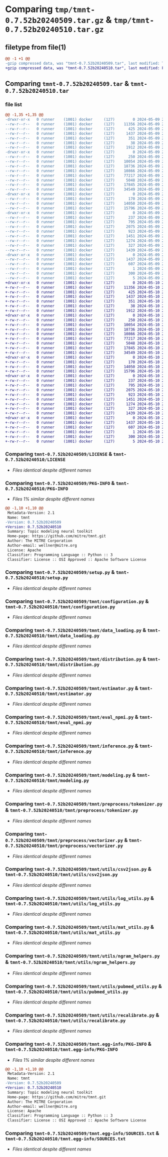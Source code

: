 # Comparing `tmp/tmnt-0.7.52b20240509.tar.gz` & `tmp/tmnt-0.7.52b20240510.tar.gz`

## filetype from file(1)

```diff
@@ -1 +1 @@
-gzip compressed data, was "tmnt-0.7.52b20240509.tar", last modified: Thu May  9 23:05:02 2024, max compression
+gzip compressed data, was "tmnt-0.7.52b20240510.tar", last modified: Fri May 10 23:04:53 2024, max compression
```

## Comparing `tmnt-0.7.52b20240509.tar` & `tmnt-0.7.52b20240510.tar`

### file list

```diff
@@ -1,35 +1,35 @@
-drwxr-xr-x   0 runner    (1001) docker     (127)        0 2024-05-09 23:05:02.006642 tmnt-0.7.52b20240509/
--rw-r--r--   0 runner    (1001) docker     (127)    11356 2024-05-09 23:04:53.000000 tmnt-0.7.52b20240509/LICENSE
--rw-r--r--   0 runner    (1001) docker     (127)      425 2024-05-09 23:04:53.000000 tmnt-0.7.52b20240509/NOTICE
--rw-r--r--   0 runner    (1001) docker     (127)     1437 2024-05-09 23:05:02.006642 tmnt-0.7.52b20240509/PKG-INFO
--rw-r--r--   0 runner    (1001) docker     (127)      351 2024-05-09 23:04:53.000000 tmnt-0.7.52b20240509/README.md
--rw-r--r--   0 runner    (1001) docker     (127)       38 2024-05-09 23:05:02.006642 tmnt-0.7.52b20240509/setup.cfg
--rw-r--r--   0 runner    (1001) docker     (127)     1912 2024-05-09 23:04:53.000000 tmnt-0.7.52b20240509/setup.py
-drwxr-xr-x   0 runner    (1001) docker     (127)        0 2024-05-09 23:05:02.002642 tmnt-0.7.52b20240509/tmnt/
--rw-r--r--   0 runner    (1001) docker     (127)      250 2024-05-09 23:04:53.000000 tmnt-0.7.52b20240509/tmnt/__init__.py
--rw-r--r--   0 runner    (1001) docker     (127)    10054 2024-05-09 23:04:53.000000 tmnt-0.7.52b20240509/tmnt/configuration.py
--rw-r--r--   0 runner    (1001) docker     (127)    18736 2024-05-09 23:04:53.000000 tmnt-0.7.52b20240509/tmnt/data_loading.py
--rw-r--r--   0 runner    (1001) docker     (127)    10866 2024-05-09 23:04:53.000000 tmnt-0.7.52b20240509/tmnt/distribution.py
--rw-r--r--   0 runner    (1001) docker     (127)    77217 2024-05-09 23:04:53.000000 tmnt-0.7.52b20240509/tmnt/estimator.py
--rw-r--r--   0 runner    (1001) docker     (127)     5048 2024-05-09 23:04:53.000000 tmnt-0.7.52b20240509/tmnt/eval_npmi.py
--rw-r--r--   0 runner    (1001) docker     (127)    17845 2024-05-09 23:04:53.000000 tmnt-0.7.52b20240509/tmnt/inference.py
--rw-r--r--   0 runner    (1001) docker     (127)    34549 2024-05-09 23:04:53.000000 tmnt-0.7.52b20240509/tmnt/modeling.py
-drwxr-xr-x   0 runner    (1001) docker     (127)        0 2024-05-09 23:05:02.002642 tmnt-0.7.52b20240509/tmnt/preprocess/
--rw-r--r--   0 runner    (1001) docker     (127)      170 2024-05-09 23:04:53.000000 tmnt-0.7.52b20240509/tmnt/preprocess/__init__.py
--rw-r--r--   0 runner    (1001) docker     (127)    14050 2024-05-09 23:04:53.000000 tmnt-0.7.52b20240509/tmnt/preprocess/tokenizer.py
--rw-r--r--   0 runner    (1001) docker     (127)    15796 2024-05-09 23:04:53.000000 tmnt-0.7.52b20240509/tmnt/preprocess/vectorizer.py
-drwxr-xr-x   0 runner    (1001) docker     (127)        0 2024-05-09 23:05:02.006642 tmnt-0.7.52b20240509/tmnt/utils/
--rw-r--r--   0 runner    (1001) docker     (127)      237 2024-05-09 23:04:53.000000 tmnt-0.7.52b20240509/tmnt/utils/__init__.py
--rw-r--r--   0 runner    (1001) docker     (127)      795 2024-05-09 23:04:53.000000 tmnt-0.7.52b20240509/tmnt/utils/csv2json.py
--rw-r--r--   0 runner    (1001) docker     (127)     2075 2024-05-09 23:04:53.000000 tmnt-0.7.52b20240509/tmnt/utils/log_utils.py
--rw-r--r--   0 runner    (1001) docker     (127)      923 2024-05-09 23:04:53.000000 tmnt-0.7.52b20240509/tmnt/utils/mat_utils.py
--rw-r--r--   0 runner    (1001) docker     (127)     1451 2024-05-09 23:04:53.000000 tmnt-0.7.52b20240509/tmnt/utils/ngram_helpers.py
--rw-r--r--   0 runner    (1001) docker     (127)     1274 2024-05-09 23:04:53.000000 tmnt-0.7.52b20240509/tmnt/utils/pubmed_utils.py
--rw-r--r--   0 runner    (1001) docker     (127)      327 2024-05-09 23:04:53.000000 tmnt-0.7.52b20240509/tmnt/utils/random.py
--rw-r--r--   0 runner    (1001) docker     (127)     1439 2024-05-09 23:04:53.000000 tmnt-0.7.52b20240509/tmnt/utils/recalibrate.py
-drwxr-xr-x   0 runner    (1001) docker     (127)        0 2024-05-09 23:05:02.006642 tmnt-0.7.52b20240509/tmnt.egg-info/
--rw-r--r--   0 runner    (1001) docker     (127)     1437 2024-05-09 23:05:01.000000 tmnt-0.7.52b20240509/tmnt.egg-info/PKG-INFO
--rw-r--r--   0 runner    (1001) docker     (127)      607 2024-05-09 23:05:01.000000 tmnt-0.7.52b20240509/tmnt.egg-info/SOURCES.txt
--rw-r--r--   0 runner    (1001) docker     (127)        1 2024-05-09 23:05:01.000000 tmnt-0.7.52b20240509/tmnt.egg-info/dependency_links.txt
--rw-r--r--   0 runner    (1001) docker     (127)      300 2024-05-09 23:05:01.000000 tmnt-0.7.52b20240509/tmnt.egg-info/requires.txt
--rw-r--r--   0 runner    (1001) docker     (127)        5 2024-05-09 23:05:01.000000 tmnt-0.7.52b20240509/tmnt.egg-info/top_level.txt
+drwxr-xr-x   0 runner    (1001) docker     (127)        0 2024-05-10 23:04:53.252692 tmnt-0.7.52b20240510/
+-rw-r--r--   0 runner    (1001) docker     (127)    11356 2024-05-10 23:04:44.000000 tmnt-0.7.52b20240510/LICENSE
+-rw-r--r--   0 runner    (1001) docker     (127)      425 2024-05-10 23:04:44.000000 tmnt-0.7.52b20240510/NOTICE
+-rw-r--r--   0 runner    (1001) docker     (127)     1437 2024-05-10 23:04:53.252692 tmnt-0.7.52b20240510/PKG-INFO
+-rw-r--r--   0 runner    (1001) docker     (127)      351 2024-05-10 23:04:44.000000 tmnt-0.7.52b20240510/README.md
+-rw-r--r--   0 runner    (1001) docker     (127)       38 2024-05-10 23:04:53.252692 tmnt-0.7.52b20240510/setup.cfg
+-rw-r--r--   0 runner    (1001) docker     (127)     1912 2024-05-10 23:04:44.000000 tmnt-0.7.52b20240510/setup.py
+drwxr-xr-x   0 runner    (1001) docker     (127)        0 2024-05-10 23:04:53.248692 tmnt-0.7.52b20240510/tmnt/
+-rw-r--r--   0 runner    (1001) docker     (127)      250 2024-05-10 23:04:44.000000 tmnt-0.7.52b20240510/tmnt/__init__.py
+-rw-r--r--   0 runner    (1001) docker     (127)    10054 2024-05-10 23:04:44.000000 tmnt-0.7.52b20240510/tmnt/configuration.py
+-rw-r--r--   0 runner    (1001) docker     (127)    18736 2024-05-10 23:04:44.000000 tmnt-0.7.52b20240510/tmnt/data_loading.py
+-rw-r--r--   0 runner    (1001) docker     (127)    10866 2024-05-10 23:04:44.000000 tmnt-0.7.52b20240510/tmnt/distribution.py
+-rw-r--r--   0 runner    (1001) docker     (127)    77217 2024-05-10 23:04:44.000000 tmnt-0.7.52b20240510/tmnt/estimator.py
+-rw-r--r--   0 runner    (1001) docker     (127)     5048 2024-05-10 23:04:44.000000 tmnt-0.7.52b20240510/tmnt/eval_npmi.py
+-rw-r--r--   0 runner    (1001) docker     (127)    17845 2024-05-10 23:04:44.000000 tmnt-0.7.52b20240510/tmnt/inference.py
+-rw-r--r--   0 runner    (1001) docker     (127)    34549 2024-05-10 23:04:44.000000 tmnt-0.7.52b20240510/tmnt/modeling.py
+drwxr-xr-x   0 runner    (1001) docker     (127)        0 2024-05-10 23:04:53.248692 tmnt-0.7.52b20240510/tmnt/preprocess/
+-rw-r--r--   0 runner    (1001) docker     (127)      170 2024-05-10 23:04:44.000000 tmnt-0.7.52b20240510/tmnt/preprocess/__init__.py
+-rw-r--r--   0 runner    (1001) docker     (127)    14050 2024-05-10 23:04:44.000000 tmnt-0.7.52b20240510/tmnt/preprocess/tokenizer.py
+-rw-r--r--   0 runner    (1001) docker     (127)    15796 2024-05-10 23:04:44.000000 tmnt-0.7.52b20240510/tmnt/preprocess/vectorizer.py
+drwxr-xr-x   0 runner    (1001) docker     (127)        0 2024-05-10 23:04:53.252692 tmnt-0.7.52b20240510/tmnt/utils/
+-rw-r--r--   0 runner    (1001) docker     (127)      237 2024-05-10 23:04:44.000000 tmnt-0.7.52b20240510/tmnt/utils/__init__.py
+-rw-r--r--   0 runner    (1001) docker     (127)      795 2024-05-10 23:04:44.000000 tmnt-0.7.52b20240510/tmnt/utils/csv2json.py
+-rw-r--r--   0 runner    (1001) docker     (127)     2075 2024-05-10 23:04:44.000000 tmnt-0.7.52b20240510/tmnt/utils/log_utils.py
+-rw-r--r--   0 runner    (1001) docker     (127)      923 2024-05-10 23:04:44.000000 tmnt-0.7.52b20240510/tmnt/utils/mat_utils.py
+-rw-r--r--   0 runner    (1001) docker     (127)     1451 2024-05-10 23:04:44.000000 tmnt-0.7.52b20240510/tmnt/utils/ngram_helpers.py
+-rw-r--r--   0 runner    (1001) docker     (127)     1274 2024-05-10 23:04:44.000000 tmnt-0.7.52b20240510/tmnt/utils/pubmed_utils.py
+-rw-r--r--   0 runner    (1001) docker     (127)      327 2024-05-10 23:04:44.000000 tmnt-0.7.52b20240510/tmnt/utils/random.py
+-rw-r--r--   0 runner    (1001) docker     (127)     1439 2024-05-10 23:04:44.000000 tmnt-0.7.52b20240510/tmnt/utils/recalibrate.py
+drwxr-xr-x   0 runner    (1001) docker     (127)        0 2024-05-10 23:04:53.252692 tmnt-0.7.52b20240510/tmnt.egg-info/
+-rw-r--r--   0 runner    (1001) docker     (127)     1437 2024-05-10 23:04:53.000000 tmnt-0.7.52b20240510/tmnt.egg-info/PKG-INFO
+-rw-r--r--   0 runner    (1001) docker     (127)      607 2024-05-10 23:04:53.000000 tmnt-0.7.52b20240510/tmnt.egg-info/SOURCES.txt
+-rw-r--r--   0 runner    (1001) docker     (127)        1 2024-05-10 23:04:53.000000 tmnt-0.7.52b20240510/tmnt.egg-info/dependency_links.txt
+-rw-r--r--   0 runner    (1001) docker     (127)      300 2024-05-10 23:04:53.000000 tmnt-0.7.52b20240510/tmnt.egg-info/requires.txt
+-rw-r--r--   0 runner    (1001) docker     (127)        5 2024-05-10 23:04:53.000000 tmnt-0.7.52b20240510/tmnt.egg-info/top_level.txt
```

### Comparing `tmnt-0.7.52b20240509/LICENSE` & `tmnt-0.7.52b20240510/LICENSE`

 * *Files identical despite different names*

### Comparing `tmnt-0.7.52b20240509/PKG-INFO` & `tmnt-0.7.52b20240510/PKG-INFO`

 * *Files 1% similar despite different names*

```diff
@@ -1,10 +1,10 @@
 Metadata-Version: 2.1
 Name: tmnt
-Version: 0.7.52b20240509
+Version: 0.7.52b20240510
 Summary: Topic modeling neural toolkit
 Home-page: https://github.com/mitre/tmnt.git
 Author: The MITRE Corporation
 Author-email: wellner@mitre.org
 License: Apache
 Classifier: Programming Language :: Python :: 3
 Classifier: License :: OSI Approved :: Apache Software License
```

### Comparing `tmnt-0.7.52b20240509/setup.py` & `tmnt-0.7.52b20240510/setup.py`

 * *Files identical despite different names*

### Comparing `tmnt-0.7.52b20240509/tmnt/configuration.py` & `tmnt-0.7.52b20240510/tmnt/configuration.py`

 * *Files identical despite different names*

### Comparing `tmnt-0.7.52b20240509/tmnt/data_loading.py` & `tmnt-0.7.52b20240510/tmnt/data_loading.py`

 * *Files identical despite different names*

### Comparing `tmnt-0.7.52b20240509/tmnt/distribution.py` & `tmnt-0.7.52b20240510/tmnt/distribution.py`

 * *Files identical despite different names*

### Comparing `tmnt-0.7.52b20240509/tmnt/estimator.py` & `tmnt-0.7.52b20240510/tmnt/estimator.py`

 * *Files identical despite different names*

### Comparing `tmnt-0.7.52b20240509/tmnt/eval_npmi.py` & `tmnt-0.7.52b20240510/tmnt/eval_npmi.py`

 * *Files identical despite different names*

### Comparing `tmnt-0.7.52b20240509/tmnt/inference.py` & `tmnt-0.7.52b20240510/tmnt/inference.py`

 * *Files identical despite different names*

### Comparing `tmnt-0.7.52b20240509/tmnt/modeling.py` & `tmnt-0.7.52b20240510/tmnt/modeling.py`

 * *Files identical despite different names*

### Comparing `tmnt-0.7.52b20240509/tmnt/preprocess/tokenizer.py` & `tmnt-0.7.52b20240510/tmnt/preprocess/tokenizer.py`

 * *Files identical despite different names*

### Comparing `tmnt-0.7.52b20240509/tmnt/preprocess/vectorizer.py` & `tmnt-0.7.52b20240510/tmnt/preprocess/vectorizer.py`

 * *Files identical despite different names*

### Comparing `tmnt-0.7.52b20240509/tmnt/utils/csv2json.py` & `tmnt-0.7.52b20240510/tmnt/utils/csv2json.py`

 * *Files identical despite different names*

### Comparing `tmnt-0.7.52b20240509/tmnt/utils/log_utils.py` & `tmnt-0.7.52b20240510/tmnt/utils/log_utils.py`

 * *Files identical despite different names*

### Comparing `tmnt-0.7.52b20240509/tmnt/utils/mat_utils.py` & `tmnt-0.7.52b20240510/tmnt/utils/mat_utils.py`

 * *Files identical despite different names*

### Comparing `tmnt-0.7.52b20240509/tmnt/utils/ngram_helpers.py` & `tmnt-0.7.52b20240510/tmnt/utils/ngram_helpers.py`

 * *Files identical despite different names*

### Comparing `tmnt-0.7.52b20240509/tmnt/utils/pubmed_utils.py` & `tmnt-0.7.52b20240510/tmnt/utils/pubmed_utils.py`

 * *Files identical despite different names*

### Comparing `tmnt-0.7.52b20240509/tmnt/utils/recalibrate.py` & `tmnt-0.7.52b20240510/tmnt/utils/recalibrate.py`

 * *Files identical despite different names*

### Comparing `tmnt-0.7.52b20240509/tmnt.egg-info/PKG-INFO` & `tmnt-0.7.52b20240510/tmnt.egg-info/PKG-INFO`

 * *Files 1% similar despite different names*

```diff
@@ -1,10 +1,10 @@
 Metadata-Version: 2.1
 Name: tmnt
-Version: 0.7.52b20240509
+Version: 0.7.52b20240510
 Summary: Topic modeling neural toolkit
 Home-page: https://github.com/mitre/tmnt.git
 Author: The MITRE Corporation
 Author-email: wellner@mitre.org
 License: Apache
 Classifier: Programming Language :: Python :: 3
 Classifier: License :: OSI Approved :: Apache Software License
```

### Comparing `tmnt-0.7.52b20240509/tmnt.egg-info/SOURCES.txt` & `tmnt-0.7.52b20240510/tmnt.egg-info/SOURCES.txt`

 * *Files identical despite different names*

